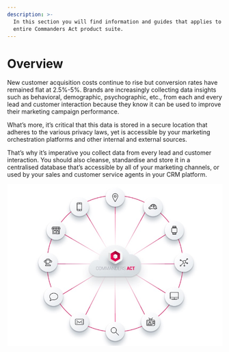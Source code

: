 ```yaml
---
description: >-
  In this section you will find information and guides that applies to the
  entire Commanders Act product suite.
---
```


# Overview

New customer acquisition costs continue to rise but conversion rates have remained flat at 2.5%-5%. Brands are increasingly collecting data insights such as behavioral, demographic, psychographic, etc., from each and every lead and customer interaction because they know it can be used to improve their marketing campaign performance.

What’s more, it’s critical that this data is stored in a secure location that adheres to the various privacy laws, yet is accessible by your marketing orchestration platforms and other internal and external sources.

That’s why it’s imperative you collect data from every lead and customer interaction. You should also cleanse, standardise and store it in a centralised database that’s accessible by all of your marketing channels, or used by your sales and customer service agents in your CRM platform.

![](.gitbook/assets/image.png)
